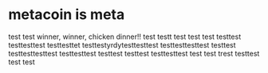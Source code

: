 # metacoin is meta

test
test
winner, winner, chicken dinner!!
test
testt
test
test
test
testtest
testtesttest
testtesttet
testtestyrdytesttesttest
testtesttesttest
testtest
testtesttesttest
testtesttest
testtest
testtest
testtesttest
test
test
trest
testtest
test
test
